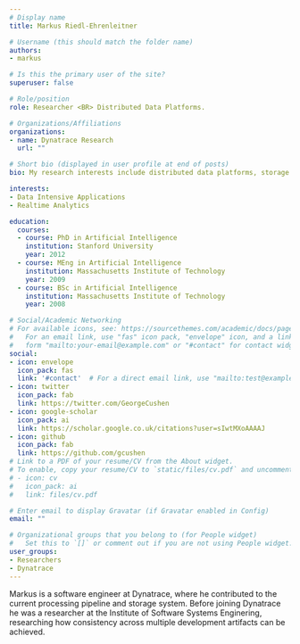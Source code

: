 ```yaml
---
# Display name
title: Markus Riedl-Ehrenleitner

# Username (this should match the folder name)
authors:
- markus

# Is this the primary user of the site?
superuser: false

# Role/position
role: Researcher <BR> Distributed Data Platforms.

# Organizations/Affiliations
organizations:
- name: Dynatrace Research
  url: ""

# Short bio (displayed in user profile at end of posts)
bio: My research interests include distributed data platforms, storage systems and linar scalability.

interests:
- Data Intensive Applications
- Realtime Analytics

education:
  courses:
  - course: PhD in Artificial Intelligence
    institution: Stanford University
    year: 2012
  - course: MEng in Artificial Intelligence
    institution: Massachusetts Institute of Technology
    year: 2009
  - course: BSc in Artificial Intelligence
    institution: Massachusetts Institute of Technology
    year: 2008

# Social/Academic Networking
# For available icons, see: https://sourcethemes.com/academic/docs/page-builder/#icons
#   For an email link, use "fas" icon pack, "envelope" icon, and a link in the
#   form "mailto:your-email@example.com" or "#contact" for contact widget.
social:
- icon: envelope
  icon_pack: fas
  link: '#contact'  # For a direct email link, use "mailto:test@example.org".
- icon: twitter
  icon_pack: fab
  link: https://twitter.com/GeorgeCushen
- icon: google-scholar
  icon_pack: ai
  link: https://scholar.google.co.uk/citations?user=sIwtMXoAAAAJ
- icon: github
  icon_pack: fab
  link: https://github.com/gcushen
# Link to a PDF of your resume/CV from the About widget.
# To enable, copy your resume/CV to `static/files/cv.pdf` and uncomment the lines below.
# - icon: cv
#   icon_pack: ai
#   link: files/cv.pdf

# Enter email to display Gravatar (if Gravatar enabled in Config)
email: ""

# Organizational groups that you belong to (for People widget)
#   Set this to `[]` or comment out if you are not using People widget.
user_groups:
- Researchers
- Dynatrace
---
```


Markus is a software engineer at Dynatrace, where he contributed to the current processing pipeline and storage system.
Before joining Dynatrace he was a researcher at the Institute of Software Systems Enginering, researching how consistency across multiple development artifacts can be achieved.